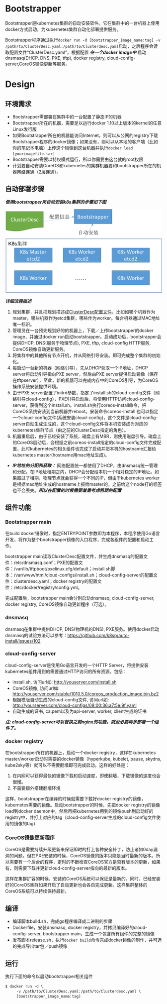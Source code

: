 # Bootstrapper
Bootstrapper是kubernetes集群的自动安装软件。它在集群中的一台机器上使用docker方式启动，为kubernetes集群自动化部署提供服务。

Bootstrapper程序通过执行```docker run -d [bootstrapper_image_name:tag] -v /path/to/ClusterDesc.yaml:/path/to/Clusterdesc.yaml```启动，之后程序会读取配置文件“ClusterDesc.yaml”，根据配置 ***在一个docker image中*** 启动dnsmasq(DHCP, DNS, PXE, tftp), docker registry, cloud-config-server,CoreOS镜像更新等服务。

# Design
## 环境需求
* Bootstrapper需部署在集群中的一台配置了静态IP的机器
* Bootstrapper所在的机器，需要足以运行docker 1.10以上版本的kernel的任意Linux发行版
* 如果Bootstrapper所在的机器能访问Internet，则可以从公网的registry下载Bootstrapper程序的docker镜像；如果没有，则可以从本地的客户端（比如你的笔记本电脑）上传这个镜像到这台机器并执行```docker load [yourimagefile.tar]```
* Bootstrapper需要以特权模式运行，所以你需要由这台就的root权限
* 计划要自动安装CoreOS和kubernetes的集群机器要和bootstrapper所在的机器网络连通（2层连通）。

## 自动部署步骤
***使用bootstrapper来自动安装k8s集群的步骤如下图***

<img src="./bootstrapper_design.png" width=800 />

***详细流程描述***

1. 规划集群，并且把规划描述成[ClusterDesc配置文件](https://raw.githubusercontent.com/k8sp/auto-install/master/cloud-config-server/template/unisound-ailab/build_config.yml)，比如如哪个机器作为master，哪些机器作为etcd集群，哪些作为worker。每台机器通过MAC地址唯一标识。
1. 管理员在一台预先规划好的的机器上，下载／上传bootstrapper的docker image，并通过docker run启动bootstrapper。启动成功后，bootstrapper会提供DHCP, DNS(服务于物理节点), PXE, tftp, cloud-config HTTP服务, CoreOS镜像自动更新服务。
1. 将集群中的其他所有节点开机，并从网络引导安装。即可完成整个集群的初始化。
1. 每启动一台新的机器（网络引导），先从DHCP获取一个IP地址，DHCP server将启动引导指向PXE server，然后由PXE server提供启动镜像（保存在tftpserver），至此，新的机器可以完成内存中的CoreOS引导，为CoreOS操作系统安装提供环境。
1. 由于PXE server配置了initrd参数，指定了install.sh的cloud-config文件（网络引导cloud-config），PXE引导启动后，将使用HTTP访问cloud-config-server，获得到这个install.sh。install.sh执行coreos-install命令，把CoreOS系统安装到当前机器并reboot。安装命令coreos-install 也可以指定一个cloud-config文件(系统安装cloud-config)，这个文件是cloud-config-server自动生成生成的，这个cloud-config文件将本机安装成为对应的kubernetes集群节点（由之前的ClusterDesc指定的角色）。
1. 机器重启后，由于已经安装了系统，磁盘上有MBR，则使用磁盘引导。磁盘上的CoreOS启动后，会根据之前coreos-install指定的cloud-config文件完成配置，此时kubernetes的相关组件也完成了启动并把本机的hostname汇报给kubernetes master(hostname用mac地址生成)。

* ***IP地址的分配和获取：***
  网络配置统一都使用了DHCP，由dnsmasq统一管理和分配。在IP地址租期之内，DHCP会分配给本机一个相对稳定的IP地址。如果超过了租期，物理节点就会获得一个不同的IP，但由于kubernetes worker是根据mac地址生成的hostname上报给master的，之前给这个node打的标签也不会丢失。***所以在配置的时候需要着重考虑租期的配置***



## 组件功能
### Bootstrapper main
在build docker镜像时，指定ENTRYPOINT参数即为本程序，本程序使用Go语言开发，将作为整个bootstrapper镜像的入口程序，完成各组件的配置和启动工作。

bootstrapper main读取ClusterDesc配置文件，并生成dnsmasq的配置文件：/etc/dnsmasq.conf；PXE的配置文件：/var/lib/tftpboot/pxelinux.cfg/default；install.sh脚本：/var/www/html/cloud-configs/install.sh；cloud-config-server的配置文件：clusterdesc.yaml；docker registry的配置文件：/etc/docker/registry/config.yml。

完成配置后，bootstrapper main会分别启动dnsmasq, cloud-config-server, docker registry, CoreOS镜像自动更新程序（可选）。

### dnsmasq
dnsmasq在集群中提供DHCP, DNS(物理机的DNS), PXE服务。使用docker启动dnsmasq的试验方法可以参考：https://github.com/k8sp/auto-install/issues/102

### cloud-config-server
cloud-config-server是使用Go语言开发的一个HTTP Server，将提供安装kubernetes组件用到的需要通过HTTP访问的所有资源。包括：

* install.sh, 访问url如: http://youserver.com/install.sh
* CoreOS镜像, 访问url如: http://youserver.com/stable/1010.5.0/coreos_production_image.bin.bz2
* 根据模版自动生成的cloud-config文件, 访问url如: http://yourserver.com/cloud-configs/08:00:36:a7:5e:9f.yaml
* 自动生成的证书, ca.pem以及为api-server, worker, client生成的证书

***注: cloud-config-server可以替换之前nginx的功能，就没必要再多部署一个组件了。***

### docker registry
在bootstrapper所在的机器上，启动一个docker registry，这样在kubernetes master/worker启动时需要的docker镜像（hyperkube, kubelet, pause, skydns, kube2sky等）就可以不需要翻墙即可完成启动。这样的好处是：

1. 在内网可以获得最快的镜像下载和启动速度，即使翻墙，下载镜像的速度也会很慢。
1. 不需要额外搭建翻墙环境

这样，bootstrapper在编译的时候就需要下载好docker registry的镜像，kubernetes需要的镜像。启动bootstrapper的时候，先把docker registry的镜像load到docker daemon中，然后再把kubernetes用到的镜像push到启动好的registry中，并打上对应的tag（cloud-config-server生成的cloud-config文件使用的镜像的tag）

### CoreOS镜像更新程序
CoreOS是需要持续升级更新来保证即时的打上各种安全补丁，防止诸如0day漏洞的问题。但在PXE安装的时候，CoreOS镜像的版本只能是当时最新的版本。所以需要有一个后台的程序，定时的不断检查CoreOS官方是否有版本的更新，如果有，则需要下载并更新cloud-config-server指向的最新的版本。

这样在集群扩容的时候，安装的CoreOS系统可以保证是最新的。同时，已经安装好的CoreOS集群如果开启了自动更新也会各自完成更新。这样集群整体的CoreOS系统可以持续保持最新。

## 编译
* 编译脚本build.sh，完成go程序编译成二进制的步骤
* Dockerfile，安装dnsmasq, docker registry，并拷贝编译好的cloud-config-server, bootstrapper main，生成一个包含所有组件的完整的镜像
* 发布脚本release.sh，执行```docker build```命令完成docker镜像的制作，并可选的完成导出tar包／push镜像

## 运行
执行下面的命令以启动bootstrapper相关组件
```
$ docker run -d \
     -v /path/to/ClusterDesc.yaml:/path/to/Clusterdesc.yaml \
     [bootstrapper_image_name:tag]
```
